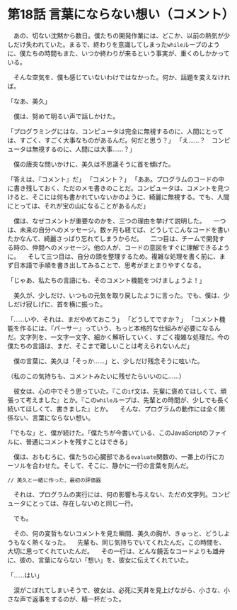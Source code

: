 # 第18話 言葉にならない想い（コメント）

　あの、切ない沈黙から数日。僕たちの開発作業には、どこか、以前の熱気が少しだけ失われていた。まるで、終わりを意識してしまった`while`ループのように、僕たちの時間もまた、いつか終わりが来るという事実が、重くのしかかっている。

　そんな空気を、僕も感じていないわけではなかった。何か、話題を変えなければ。

「なあ、美久」

　僕は、努めて明るい声で話しかけた。

「プログラミングにはな、コンピュータは完全に無視するのに、人間にとっては、すごく、すごく大事なものがあるんだ。何だと思う？」
「え……？　コンピュータは無視するのに、人間には大事……？」

　僕の唐突な問いかけに、美久は不思議そうに首を傾げた。

「答えは、『コメント』だ」
「コメント？」
「ああ。プログラムのコードの中に書き残しておく、ただのメモ書きのことだ。コンピュータは、コメントを見つけると、そこには何も書かれていないかのように、綺麗に無視する。でも、人間にとっては、それが宝の山になることがあるんだ」

　僕は、なぜコメントが重要なのかを、三つの理由を挙げて説明した。
　一つは、未来の自分へのメッセージ。数ヶ月も経てば、どうしてこんなコードを書いたかなんて、綺麗さっぱり忘れてしまうからだ。
　二つ目は、チームで開発する時の、仲間へのメッセージ。他の人が、コードの意図をすぐに理解できるように。
　そして三つ目は、自分の頭を整理するため。複雑な処理を書く前に、まず日本語で手順を書き出してみることで、思考がまとまりやすくなる。

「じゃあ、私たちの言語にも、そのコメント機能をつけましょうよ！」

　美久が、少しだけ、いつもの元気を取り戻したように言った。でも、僕は、少しだけ寂しげに、首を横に振った。

「……いや、それは、まだやめておこう」
「どうしてですか？」
「コメント機能を作るには、『パーサー』っていう、もっと本格的な仕組みが必要になるんだ。文字列を、一文字一文字、細かく解析していく、すごく複雑な処理だ。今の僕たちの言語は、まだ、そこまで難しいことは考えられないんだ」

　僕の言葉に、美久は「そっか……」と、少しだけ残念そうに呟いた。

（私のこの気持ちも、コメントみたいに残せたらいいのに……）

　彼女は、心の中でそう思っていた。『この`if`文は、先輩に褒めてほしくて、頑張って考えました』とか。『この`while`ループは、先輩との時間が、少しでも長く続いてほしくて、書きました』とか。
　そんな、プログラムの動作には全く関係ない、言葉にならない想い。

「でもな」と、僕が続けた。「僕たちが今書いている、このJavaScriptのファイルに、普通にコメントを残すことはできる」

　僕は、おもむろに、僕たちの心臓部である`evaluate`関数の、一番上の行にカーソルを合わせた。そして、そこに、静かに一行の言葉を刻んだ。

`// 美久と一緒に作った、最初の評価器`

　それは、プログラムの実行には、何の影響も与えない、ただの文字列。コンピュータにとっては、存在しないのと同じ一行。

　でも。

　その、何の変哲もないコメントを見た瞬間、美久の胸が、きゅっと、どうしようもなく熱くなった。
　先輩も、同じ気持ちでいてくれたんだ。この時間を、大切に思ってくれていたんだ。
　その一行は、どんな饒舌なコードよりも雄弁に、彼の、言葉にならない「想い」を、彼女に伝えてくれていた。

「……はい」

　涙がこぼれてしまいそうで、彼女は、必死に天井を見上げながら、小さな、小さな声で返事をするのが、精一杯だった。